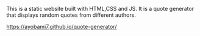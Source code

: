 This is a static website built with HTML,CSS and JS.
It is a quote generator that displays random quotes from different authors.

https://ayobami7.github.io/quote-generator/
